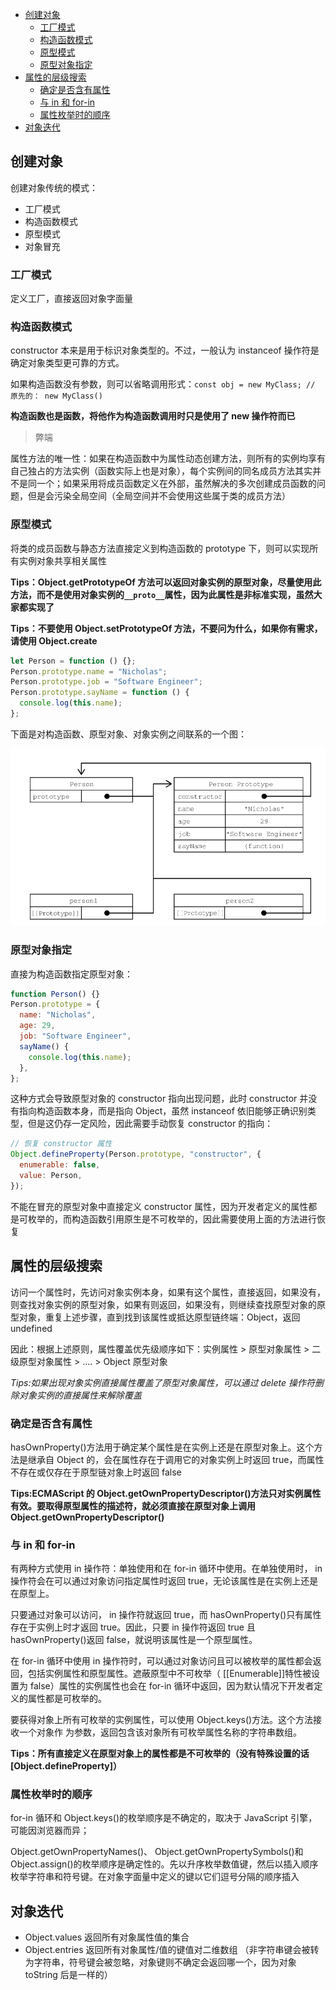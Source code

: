 <!-- START doctoc generated TOC please keep comment here to allow auto update -->
<!-- DON'T EDIT THIS SECTION, INSTEAD RE-RUN doctoc TO UPDATE -->

- [创建对象](#%E5%88%9B%E5%BB%BA%E5%AF%B9%E8%B1%A1)
  - [工厂模式](#%E5%B7%A5%E5%8E%82%E6%A8%A1%E5%BC%8F)
  - [构造函数模式](#%E6%9E%84%E9%80%A0%E5%87%BD%E6%95%B0%E6%A8%A1%E5%BC%8F)
  - [原型模式](#%E5%8E%9F%E5%9E%8B%E6%A8%A1%E5%BC%8F)
  - [原型对象指定](#%E5%8E%9F%E5%9E%8B%E5%AF%B9%E8%B1%A1%E6%8C%87%E5%AE%9A)
- [属性的层级搜索](#%E5%B1%9E%E6%80%A7%E7%9A%84%E5%B1%82%E7%BA%A7%E6%90%9C%E7%B4%A2)
  - [确定是否含有属性](#%E7%A1%AE%E5%AE%9A%E6%98%AF%E5%90%A6%E5%90%AB%E6%9C%89%E5%B1%9E%E6%80%A7)
  - [与 in 和 for-in](#%E4%B8%8E-in-%E5%92%8C-for-in)
  - [属性枚举时的顺序](#%E5%B1%9E%E6%80%A7%E6%9E%9A%E4%B8%BE%E6%97%B6%E7%9A%84%E9%A1%BA%E5%BA%8F)
- [对象迭代](#%E5%AF%B9%E8%B1%A1%E8%BF%AD%E4%BB%A3)

<!-- END doctoc generated TOC please keep comment here to allow auto update -->

<link rel="stylesheet" href="./asset/common.css">

## 创建对象

创建对象传统的模式：

- 工厂模式
- 构造函数模式
- 原型模式
- 对象冒充

### 工厂模式

定义工厂，直接返回对象字面量

### 构造函数模式

constructor 本来是用于标识对象类型的。不过，一般认为 instanceof 操作符是确定对象类型更可靠的方式。

如果构造函数没有参数，则可以省略调用形式：`const obj = new MyClass; // 原先的： new MyClass()`

**构造函数也是函数，将他作为构造函数调用时只是使用了 new 操作符而已**

> 弊端

属性方法的唯一性：如果在构造函数中为属性动态创建方法，则所有的实例均享有自己独占的方法实例（函数实际上也是对象），每个实例间的同名成员方法其实并不是同一个；如果采用将成员函数定义在外部，虽然解决的多次创建成员函数的问题，但是会污染全局空间（全局空间并不会使用这些属于类的成员方法）

### 原型模式

将类的成员函数与静态方法直接定义到构造函数的 prototype 下，则可以实现所有实例对象共享相关属性

**Tips：Object.getPrototypeOf 方法可以返回对象实例的原型对象，尽量使用此方法，而不是使用对象实例的`__proto__`属性，因为此属性是非标准实现，虽然大家都实现了**

**Tips：不要使用 Object.setPrototypeOf 方法，不要问为什么，如果你有需求，请使用 Object.create**

```js
let Person = function () {};
Person.prototype.name = "Nicholas";
Person.prototype.job = "Software Engineer";
Person.prototype.sayName = function () {
  console.log(this.name);
};
```

下面是对构造函数、原型对象、对象实例之间联系的一个图：

<img class="img-exam" src="../asset/原型演示.png">

### 原型对象指定

直接为构造函数指定原型对象：

```js
function Person() {}
Person.prototype = {
  name: "Nicholas",
  age: 29,
  job: "Software Engineer",
  sayName() {
    console.log(this.name);
  },
};
```

这种方式会导致原型对象的 constructor 指向出现问题，此时 constructor 并没有指向构造函数本身，而是指向 Object，虽然 instanceof 依旧能够正确识别类型，但是这仍存一定风险，因此需要手动恢复 constructor 的指向：

```js
// 恢复 constructor 属性
Object.defineProperty(Person.prototype, "constructor", {
  enumerable: false,
  value: Person,
});
```

不能在冒充的原型对象中直接定义 constructor 属性，因为开发者定义的属性都是可枚举的，而构造函数引用原生是不可枚举的，因此需要使用上面的方法进行恢复

## 属性的层级搜索

访问一个属性时，先访问对象实例本身，如果有这个属性，直接返回，如果没有，则查找对象实例的原型对象，如果有则返回，如果没有，则继续查找原型对象的原型对象，重复上述步骤，直到找到该属性或抵达原型链终端：Object，返回 undefined

因此：根据上述原则，属性覆盖优先级顺序如下：实例属性 > 原型对象属性 > 二级原型对象属性 > .... > Object 原型对象

_Tips:如果出现对象实例直接属性覆盖了原型对象属性，可以通过 delete 操作符删除对象实例的直接属性来解除覆盖_

### 确定是否含有属性

hasOwnProperty()方法用于确定某个属性是在实例上还是在原型对象上。这个方法是继承自 Object 的，会在属性存在于调用它的对象实例上时返回 true，而属性不存在或仅存在于原型链对象上时返回 false

**Tips:ECMAScript 的 Object.getOwnPropertyDescriptor()方法只对实例属性有效。要取得原型属性的描述符，就必须直接在原型对象上调用 Object.getOwnPropertyDescriptor()**

### 与 in 和 for-in

有两种方式使用 in 操作符：单独使用和在 for-in 循环中使用。在单独使用时， in 操作符会在可以通过对象访问指定属性时返回 true，无论该属性是在实例上还是在原型上。

只要通过对象可以访问， in 操作符就返回 true，而 hasOwnProperty()只有属性存在于实例上时才返回 true。因此，只要 in 操作符返回 true 且 hasOwnProperty()返回 false，就说明该属性是一个原型属性。

在 for-in 循环中使用 in 操作符时，可以通过对象访问且可以被枚举的属性都会返回，包括实例属性和原型属性。遮蔽原型中不可枚举（ [[Enumerable]]特性被设置为 false）属性的实例属性也会在 for-in 循环中返回，因为默认情况下开发者定义的属性都是可枚举的。

要获得对象上所有可枚举的实例属性，可以使用 Object.keys()方法。这个方法接收一个对象作
为参数，返回包含该对象所有可枚举属性名称的字符串数组。

**Tips：所有直接定义在原型对象上的属性都是不可枚举的（没有特殊设置的话[Object.defineProperty]）**

### 属性枚举时的顺序

for-in 循环和 Object.keys()的枚举顺序是不确定的，取决于 JavaScript 引擎，可能因浏览器而异；

Object.getOwnPropertyNames()、 Object.getOwnPropertySymbols()和 Object.assign()的枚举顺序是确定性的。先以升序枚举数值键，然后以插入顺序枚举字符串和符号键。在对象字面量中定义的键以它们逗号分隔的顺序插入

## 对象迭代

- Object.values 返回所有对象属性值的集合
- Object.entries 返回所有对象属性/值的键值对二维数组 （非字符串键会被转为字符串，符号键会被忽略，对象键则不确定会返回哪一个，因为对象 toString 后是一样的）
